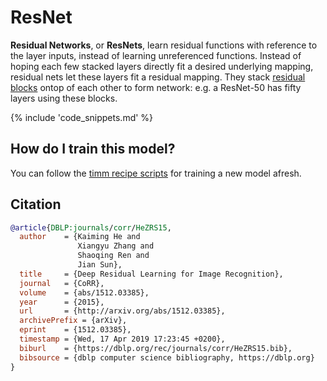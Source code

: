 # ResNet

**Residual Networks**, or **ResNets**, learn residual functions with reference to the layer inputs, instead of learning unreferenced functions. Instead of hoping each few stacked layers directly fit a desired underlying mapping, residual nets let these layers fit a residual mapping. They stack [residual blocks](https://paperswithcode.com/method/residual-block) ontop of each other to form network: e.g. a ResNet-50 has fifty layers using these blocks. 

{% include 'code_snippets.md' %}

## How do I train this model?

You can follow the [timm recipe scripts](https://rwightman.github.io/pytorch-image-models/scripts/) for training a new model afresh.

## Citation

```BibTeX
@article{DBLP:journals/corr/HeZRS15,
  author    = {Kaiming He and
               Xiangyu Zhang and
               Shaoqing Ren and
               Jian Sun},
  title     = {Deep Residual Learning for Image Recognition},
  journal   = {CoRR},
  volume    = {abs/1512.03385},
  year      = {2015},
  url       = {http://arxiv.org/abs/1512.03385},
  archivePrefix = {arXiv},
  eprint    = {1512.03385},
  timestamp = {Wed, 17 Apr 2019 17:23:45 +0200},
  biburl    = {https://dblp.org/rec/journals/corr/HeZRS15.bib},
  bibsource = {dblp computer science bibliography, https://dblp.org}
}
```

<!--
Type: model-index
Collections:
- Name: ResNet
  Paper:
    Title: Deep Residual Learning for Image Recognition
    URL: https://paperswithcode.com/paper/deep-residual-learning-for-image-recognition
Models:
- Name: resnet18
  In Collection: ResNet
  Metadata:
    FLOPs: 2337073152
    Parameters: 11690000
    File Size: 46827520
    Architecture:
    - 1x1 Convolution
    - Batch Normalization
    - Bottleneck Residual Block
    - Convolution
    - Global Average Pooling
    - Max Pooling
    - ReLU
    - Residual Block
    - Residual Connection
    - Softmax
    Tasks:
    - Image Classification
    Training Data:
    - ImageNet
    ID: resnet18
    Crop Pct: '0.875'
    Image Size: '224'
    Interpolation: bilinear
  Code: https://github.com/rwightman/pytorch-image-models/blob/d8e69206be253892b2956341fea09fdebfaae4e3/timm/models/resnet.py#L641
  Weights: https://download.pytorch.org/models/resnet18-5c106cde.pth
  Results:
  - Task: Image Classification
    Dataset: ImageNet
    Metrics:
      Top 1 Accuracy: 69.74%
      Top 5 Accuracy: 89.09%
- Name: resnet26
  In Collection: ResNet
  Metadata:
    FLOPs: 3026804736
    Parameters: 16000000
    File Size: 64129972
    Architecture:
    - 1x1 Convolution
    - Batch Normalization
    - Bottleneck Residual Block
    - Convolution
    - Global Average Pooling
    - Max Pooling
    - ReLU
    - Residual Block
    - Residual Connection
    - Softmax
    Tasks:
    - Image Classification
    Training Data:
    - ImageNet
    ID: resnet26
    Crop Pct: '0.875'
    Image Size: '224'
    Interpolation: bicubic
  Code: https://github.com/rwightman/pytorch-image-models/blob/d8e69206be253892b2956341fea09fdebfaae4e3/timm/models/resnet.py#L675
  Weights: https://github.com/rwightman/pytorch-image-models/releases/download/v0.1-weights/resnet26-9aa10e23.pth
  Results:
  - Task: Image Classification
    Dataset: ImageNet
    Metrics:
      Top 1 Accuracy: 75.29%
      Top 5 Accuracy: 92.57%
- Name: resnet34
  In Collection: ResNet
  Metadata:
    FLOPs: 4718469120
    Parameters: 21800000
    File Size: 87290831
    Architecture:
    - 1x1 Convolution
    - Batch Normalization
    - Bottleneck Residual Block
    - Convolution
    - Global Average Pooling
    - Max Pooling
    - ReLU
    - Residual Block
    - Residual Connection
    - Softmax
    Tasks:
    - Image Classification
    Training Data:
    - ImageNet
    ID: resnet34
    Crop Pct: '0.875'
    Image Size: '224'
    Interpolation: bilinear
  Code: https://github.com/rwightman/pytorch-image-models/blob/d8e69206be253892b2956341fea09fdebfaae4e3/timm/models/resnet.py#L658
  Weights: https://github.com/rwightman/pytorch-image-models/releases/download/v0.1-weights/resnet34-43635321.pth
  Results:
  - Task: Image Classification
    Dataset: ImageNet
    Metrics:
      Top 1 Accuracy: 75.11%
      Top 5 Accuracy: 92.28%
- Name: resnet50
  In Collection: ResNet
  Metadata:
    FLOPs: 5282531328
    Parameters: 25560000
    File Size: 102488165
    Architecture:
    - 1x1 Convolution
    - Batch Normalization
    - Bottleneck Residual Block
    - Convolution
    - Global Average Pooling
    - Max Pooling
    - ReLU
    - Residual Block
    - Residual Connection
    - Softmax
    Tasks:
    - Image Classification
    Training Data:
    - ImageNet
    ID: resnet50
    Crop Pct: '0.875'
    Image Size: '224'
    Interpolation: bicubic
  Code: https://github.com/rwightman/pytorch-image-models/blob/d8e69206be253892b2956341fea09fdebfaae4e3/timm/models/resnet.py#L691
  Weights: https://github.com/rwightman/pytorch-image-models/releases/download/v0.1-weights/resnet50_ram-a26f946b.pth
  Results:
  - Task: Image Classification
    Dataset: ImageNet
    Metrics:
      Top 1 Accuracy: 79.04%
      Top 5 Accuracy: 94.39%
- Name: resnetblur50
  In Collection: ResNet
  Metadata:
    FLOPs: 6621606912
    Parameters: 25560000
    File Size: 102488165
    Architecture:
    - 1x1 Convolution
    - Batch Normalization
    - Blur Pooling
    - Bottleneck Residual Block
    - Convolution
    - Global Average Pooling
    - Max Pooling
    - ReLU
    - Residual Block
    - Residual Connection
    - Softmax
    Tasks:
    - Image Classification
    Training Data:
    - ImageNet
    ID: resnetblur50
    Crop Pct: '0.875'
    Image Size: '224'
    Interpolation: bicubic
  Code: https://github.com/rwightman/pytorch-image-models/blob/d8e69206be253892b2956341fea09fdebfaae4e3/timm/models/resnet.py#L1160
  Weights: https://github.com/rwightman/pytorch-image-models/releases/download/v0.1-weights/resnetblur50-84f4748f.pth
  Results:
  - Task: Image Classification
    Dataset: ImageNet
    Metrics:
      Top 1 Accuracy: 79.29%
      Top 5 Accuracy: 94.64%
- Name: tv_resnet101
  In Collection: ResNet
  Metadata:
    FLOPs: 10068547584
    Parameters: 44550000
    File Size: 178728960
    Architecture:
    - 1x1 Convolution
    - Batch Normalization
    - Bottleneck Residual Block
    - Convolution
    - Global Average Pooling
    - Max Pooling
    - ReLU
    - Residual Block
    - Residual Connection
    - Softmax
    Tasks:
    - Image Classification
    Training Techniques:
    - SGD with Momentum
    - Weight Decay
    Training Data:
    - ImageNet
    ID: tv_resnet101
    LR: 0.1
    Epochs: 90
    Crop Pct: '0.875'
    LR Gamma: 0.1
    Momentum: 0.9
    Batch Size: 32
    Image Size: '224'
    LR Step Size: 30
    Weight Decay: 0.0001
    Interpolation: bilinear
  Code: https://github.com/rwightman/pytorch-image-models/blob/9a25fdf3ad0414b4d66da443fe60ae0aa14edc84/timm/models/resnet.py#L761
  Weights: https://download.pytorch.org/models/resnet101-5d3b4d8f.pth
  Results:
  - Task: Image Classification
    Dataset: ImageNet
    Metrics:
      Top 1 Accuracy: 77.37%
      Top 5 Accuracy: 93.56%
- Name: tv_resnet152
  In Collection: ResNet
  Metadata:
    FLOPs: 14857660416
    Parameters: 60190000
    File Size: 241530880
    Architecture:
    - 1x1 Convolution
    - Batch Normalization
    - Bottleneck Residual Block
    - Convolution
    - Global Average Pooling
    - Max Pooling
    - ReLU
    - Residual Block
    - Residual Connection
    - Softmax
    Tasks:
    - Image Classification
    Training Techniques:
    - SGD with Momentum
    - Weight Decay
    Training Data:
    - ImageNet
    ID: tv_resnet152
    LR: 0.1
    Epochs: 90
    Crop Pct: '0.875'
    LR Gamma: 0.1
    Momentum: 0.9
    Batch Size: 32
    Image Size: '224'
    LR Step Size: 30
    Weight Decay: 0.0001
    Interpolation: bilinear
  Code: https://github.com/rwightman/pytorch-image-models/blob/9a25fdf3ad0414b4d66da443fe60ae0aa14edc84/timm/models/resnet.py#L769
  Weights: https://download.pytorch.org/models/resnet152-b121ed2d.pth
  Results:
  - Task: Image Classification
    Dataset: ImageNet
    Metrics:
      Top 1 Accuracy: 78.32%
      Top 5 Accuracy: 94.05%
- Name: tv_resnet34
  In Collection: ResNet
  Metadata:
    FLOPs: 4718469120
    Parameters: 21800000
    File Size: 87306240
    Architecture:
    - 1x1 Convolution
    - Batch Normalization
    - Bottleneck Residual Block
    - Convolution
    - Global Average Pooling
    - Max Pooling
    - ReLU
    - Residual Block
    - Residual Connection
    - Softmax
    Tasks:
    - Image Classification
    Training Techniques:
    - SGD with Momentum
    - Weight Decay
    Training Data:
    - ImageNet
    ID: tv_resnet34
    LR: 0.1
    Epochs: 90
    Crop Pct: '0.875'
    LR Gamma: 0.1
    Momentum: 0.9
    Batch Size: 32
    Image Size: '224'
    LR Step Size: 30
    Weight Decay: 0.0001
    Interpolation: bilinear
  Code: https://github.com/rwightman/pytorch-image-models/blob/9a25fdf3ad0414b4d66da443fe60ae0aa14edc84/timm/models/resnet.py#L745
  Weights: https://download.pytorch.org/models/resnet34-333f7ec4.pth
  Results:
  - Task: Image Classification
    Dataset: ImageNet
    Metrics:
      Top 1 Accuracy: 73.3%
      Top 5 Accuracy: 91.42%
- Name: tv_resnet50
  In Collection: ResNet
  Metadata:
    FLOPs: 5282531328
    Parameters: 25560000
    File Size: 102502400
    Architecture:
    - 1x1 Convolution
    - Batch Normalization
    - Bottleneck Residual Block
    - Convolution
    - Global Average Pooling
    - Max Pooling
    - ReLU
    - Residual Block
    - Residual Connection
    - Softmax
    Tasks:
    - Image Classification
    Training Techniques:
    - SGD with Momentum
    - Weight Decay
    Training Data:
    - ImageNet
    ID: tv_resnet50
    LR: 0.1
    Epochs: 90
    Crop Pct: '0.875'
    LR Gamma: 0.1
    Momentum: 0.9
    Batch Size: 32
    Image Size: '224'
    LR Step Size: 30
    Weight Decay: 0.0001
    Interpolation: bilinear
  Code: https://github.com/rwightman/pytorch-image-models/blob/9a25fdf3ad0414b4d66da443fe60ae0aa14edc84/timm/models/resnet.py#L753
  Weights: https://download.pytorch.org/models/resnet50-19c8e357.pth
  Results:
  - Task: Image Classification
    Dataset: ImageNet
    Metrics:
      Top 1 Accuracy: 76.16%
      Top 5 Accuracy: 92.88%
-->
